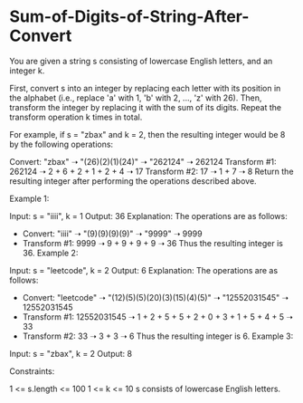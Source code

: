 # Sum-of-Digits-of-String-After-Convert







You are given a string s consisting of lowercase English letters, and an integer k.

First, convert s into an integer by replacing each letter with its position in the alphabet (i.e., replace 'a' with 1, 'b' with 2, ..., 'z' with 26). Then, transform the integer by replacing it with the sum of its digits. Repeat the transform operation k times in total.

For example, if s = "zbax" and k = 2, then the resulting integer would be 8 by the following operations:

Convert: "zbax" ➝ "(26)(2)(1)(24)" ➝ "262124" ➝ 262124
Transform #1: 262124 ➝ 2 + 6 + 2 + 1 + 2 + 4 ➝ 17
Transform #2: 17 ➝ 1 + 7 ➝ 8
Return the resulting integer after performing the operations described above.

 

Example 1:

Input: s = "iiii", k = 1
Output: 36
Explanation: The operations are as follows:
- Convert: "iiii" ➝ "(9)(9)(9)(9)" ➝ "9999" ➝ 9999
- Transform #1: 9999 ➝ 9 + 9 + 9 + 9 ➝ 36
Thus the resulting integer is 36.
Example 2:

Input: s = "leetcode", k = 2
Output: 6
Explanation: The operations are as follows:
- Convert: "leetcode" ➝ "(12)(5)(5)(20)(3)(15)(4)(5)" ➝ "12552031545" ➝ 12552031545
- Transform #1: 12552031545 ➝ 1 + 2 + 5 + 5 + 2 + 0 + 3 + 1 + 5 + 4 + 5 ➝ 33
- Transform #2: 33 ➝ 3 + 3 ➝ 6
Thus the resulting integer is 6.
Example 3:

Input: s = "zbax", k = 2
Output: 8
 

Constraints:

1 <= s.length <= 100
1 <= k <= 10
s consists of lowercase English letters.
